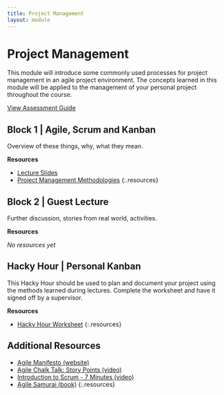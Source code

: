 ```yaml
---
title: Project Management
layout: module
---
```



# Project Management

This module will introduce some commonly used processes for project management in an agile project environment. The concepts learned in this module will be applied to the management of your personal project throughout the course.

[View Assessment Guide](assessment.html)




## Block 1 | Agile, Scrum and Kanban

Overview of these things, why, what they mean.


**Resources**

- [Lecture Slides](http://linkhere.com)
- [Project Management Methodologies](https://www.wrike.com/project-management-guide/methodologies/)
{:.resources}



## Block 2 | Guest Lecture

Further discussion, stories from real world, activities.

**Resources**

_No resources yet_




## Hacky Hour | Personal Kanban

This Hacky Hour should be used to plan and document your project using the methods learned during lectures. Complete the worksheet and have it signed off by a supervisor.

**Resources**

- [Hacky Hour Worksheet](hacky-hour-worksheet.html)
{:.resources}









## Additional Resources

- [Agile Manifesto (website)](http://agilemanifesto.org/)
- [Agile Chalk Talk: Story Points (video)](https://www.youtube.com/watch?v=90Xx8QVnXRc)
- [Introduction to Scrum - 7 Minutes (video)](https://www.youtube.com/watch?v=9TycLR0TqFA)
- [Agile Samurai (book)](TODO)
{:.resources}


